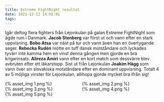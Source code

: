 ```yaml
---
title: Extreme FightNight resultat
date: 2021-12-12 14:02:01
tags:
---
```


Igår deltog flera fighters från Lejonkulan på galan Extreme FightNight som ägde rum i Danmark. **Jacob Stenberg** var först ut och vann efter en stark uppvisning. **Bobo Atsa** var näst på tur och vann även han en övertygande seger. **Rebecka Rudén** mötte en tuff dansk motståndare och lyckades tyvärr inte kamma hem en vinst denna gången men gjorde en bra krigarinsats. **Alireza Amiri** vann efter en kort match som dessvärre blev avbruten efter ett läkarstopp. Sist ut från Lejonkulan **Joakim Hägg** som vann över sin slovakiska motståndare efter en dominant uppvisning. Totalt 4 av 5 möjliga vinster för Lejonkulan, allihopa gjorde mycket bra ifrån sig!

<div style="display: inline-block; width: 49%;">
	{% asset_img 1.png %}
</div>
<div style="display: inline-block; width: 49%;">
	{% asset_img 2.png %}
</div>
<div style="display: inline-block; width: 49%;">
	{% asset_img 3.png %}
</div>
<div style="display: inline-block; width: 49%;">
	{% asset_img 4.png %}
</div>
<div style="display: inline-block; width: 49%;">
	{% asset_img 5.png %}
</div>